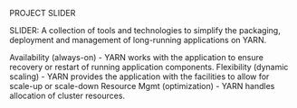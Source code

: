 PROJECT SLIDER

SLIDER: A collection of tools and technologies to simplify the packaging, deployment and management of long-running applications on YARN.

Availability (always-on) - YARN works with the application to ensure recovery or restart of running application components.
Flexibility (dynamic scaling) - YARN provides the application with the facilities to allow for scale-up or scale-down
Resource Mgmt (optimization) - YARN handles allocation of cluster resources.
